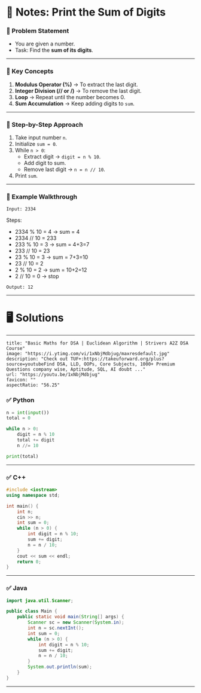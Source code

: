# 📘 Notes: Print the Sum of Digits

### 🔹 Problem Statement

- You are given a number.
- Task: Find the **sum of its digits**.

---

### 🔹 Key Concepts

1. **Modulus Operator (%)** → To extract the last digit.
2. **Integer Division (// or /)** → To remove the last digit.
3. **Loop** → Repeat until the number becomes 0.
4. **Sum Accumulation** → Keep adding digits to `sum`.

---

### 🔹 Step-by-Step Approach

1. Take input number `n`.
2. Initialize `sum = 0`.
3. While `n > 0`:
    - Extract digit → `digit = n % 10`.
    - Add digit to sum.
    - Remove last digit → `n = n // 10`.
4. Print `sum`.

---

### 🔹 Example Walkthrough

```
Input: 2334
```
Steps:

- 2334 % 10 = 4 → sum = 4
- 2334 // 10 = 233
- 233 % 10 = 3 → sum = 4+3=7
- 233 // 10 = 23
- 23 % 10 = 3 → sum = 7+3=10
- 23 // 10 = 2
- 2 % 10 = 2 → sum = 10+2=12
- 2 // 10 = 0 → stop

```
Output: 12
```

---

# 🖥 Solutions

---

```embed
title: "Basic Maths for DSA | Euclidean Algorithm | Strivers A2Z DSA Course"
image: "https://i.ytimg.com/vi/1xNbjMdbjug/maxresdefault.jpg"
description: "Check out TUF+:https://takeuforward.org/plus?source=youtubeFind DSA, LLD, OOPs, Core Subjects, 1000+ Premium Questions company wise, Aptitude, SQL, AI doubt ..."
url: "https://youtu.be/1xNbjMdbjug"
favicon: ""
aspectRatio: "56.25"
```

### ✅ Python

```python
n = int(input())
total = 0

while n > 0:
    digit = n % 10
    total += digit
    n //= 10

print(total)

```

---

### ✅ C++

```cpp
#include <iostream>
using namespace std;

int main() {
    int n;
    cin >> n;
    int sum = 0;
    while (n > 0) {
        int digit = n % 10;
        sum += digit;
        n = n / 10;
    }
    cout << sum << endl;
    return 0;
}

```

---

### ✅ Java

```java
import java.util.Scanner;

public class Main {
    public static void main(String[] args) {
        Scanner sc = new Scanner(System.in);
        int n = sc.nextInt();
        int sum = 0;
        while (n > 0) {
            int digit = n % 10;
            sum += digit;
            n = n / 10;
        }
        System.out.println(sum);
    }
}

```

---